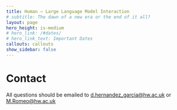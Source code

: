 ```yaml
---
title: Human – Large Language Model Interaction
# subtitle: The dawn of a new era or the end of it all?
layout: page
hero_height: is-medium
# hero_link: /#dates/
# hero_link_text: Important Dates
callouts: callouts
show_sidebar: false
---
```


# [](#contact)Contact 

All questions should be emailed to d.hernandez_garcia@hw.ac.uk or M.Romeo@hw.ac.uk  

